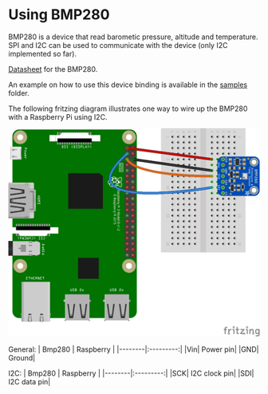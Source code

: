 # Using BMP280 

BMP280 is a device that read barometic pressure, altitude and temperature. SPI and I2C can be used to communicate with the device (only I2C implemented so far).

[Datasheet](https://cdn-shop.adafruit.com/datasheets/BST-BMP280-DS001-11.pdf) for the BMP280.

An example on how to use this device binding is available in the [samples](samples) folder.

The following fritzing diagram illustrates one way to wire up the BMP280 with a Raspberry Pi using I2C.

![Raspberry Pi Breadboard diagram](samples/rpi-bmp280_i2c.png)

General:
| Bmp280 | Raspberry |
|--------|:---------:|
|Vin| Power pin|
|GND| Ground|

I2C:
| Bmp280 | Raspberry |
|--------|:---------:|
|SCK| I2C clock pin|
|SDI| I2C data pin|

